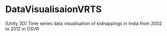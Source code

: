 # DataVisualisaionVRTS
[Unity 3D] Time series data visualisation of kidnappings in India from 2002 to 2012 in OSVR
